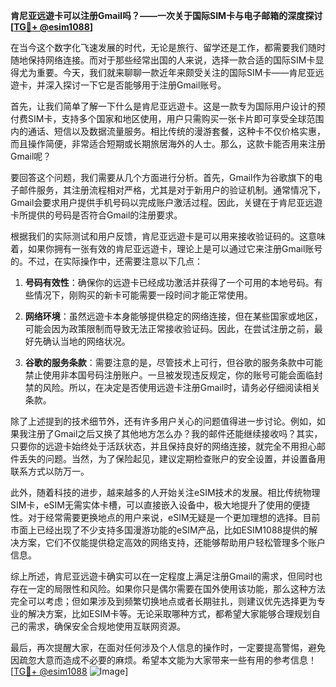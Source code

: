 **肯尼亚远遊卡可以注册Gmail吗？——一次关于国际SIM卡与电子邮箱的深度探讨[[TG💪+ @esim1088](https://t.me/s/esim1088)]**

在当今这个数字化飞速发展的时代，无论是旅行、留学还是工作，都需要我们随时随地保持网络连接。而对于那些经常出国的人来说，选择一款合适的国际SIM卡显得尤为重要。今天，我们就来聊聊一款近年来颇受关注的国际SIM卡——肯尼亚远遊卡，并深入探讨一下它是否能够用于注册Gmail账号。

首先，让我们简单了解一下什么是肯尼亚远遊卡。这是一款专为国际用户设计的预付费SIM卡，支持多个国家和地区使用，用户只需购买一张卡片即可享受全球范围内的通话、短信以及数据流量服务。相比传统的漫游套餐，这种卡不仅价格实惠，而且操作简便，非常适合短期或长期旅居海外的人士。那么，这款卡能否用来注册Gmail呢？

要回答这个问题，我们需要从几个方面进行分析。首先，Gmail作为谷歌旗下的电子邮件服务，其注册流程相对严格，尤其是对于新用户的验证机制。通常情况下，Gmail会要求用户提供手机号码以完成账户激活过程。因此，关键在于肯尼亚远遊卡所提供的号码是否符合Gmail的注册要求。

根据我们的实际测试和用户反馈，肯尼亚远遊卡是可以用来接收验证码的。这意味着，如果你拥有一张有效的肯尼亚远遊卡，理论上是可以通过它来注册Gmail账号的。不过，在实际操作中，还需要注意以下几点：

1. **号码有效性**：确保你的远遊卡已经成功激活并获得了一个可用的本地号码。有些情况下，刚购买的新卡可能需要一段时间才能正常使用。
   
2. **网络环境**：虽然远遊卡本身能够提供稳定的网络连接，但在某些国家或地区，可能会因为政策限制而导致无法正常接收验证码。因此，在尝试注册之前，最好先确认当地的网络状况。

3. **谷歌的服务条款**：需要注意的是，尽管技术上可行，但谷歌的服务条款中可能禁止使用非本国号码注册账户。一旦被发现违反规定，你的账号可能会面临封禁的风险。所以，在决定是否使用远遊卡注册Gmail时，请务必仔细阅读相关条款。

除了上述提到的技术细节外，还有许多用户关心的问题值得进一步讨论。例如，如果我注册了Gmail之后又换了其他地方怎么办？我的邮件还能继续接收吗？其实，只要你的远遊卡始终处于活跃状态，并且保持良好的网络连接，就完全不用担心邮件丢失的问题。当然，为了保险起见，建议定期检查账户的安全设置，并设置备用联系方式以防万一。

此外，随着科技的进步，越来越多的人开始关注eSIM技术的发展。相比传统物理SIM卡，eSIM无需实体卡槽，可以直接嵌入设备中，极大地提升了使用的便捷性。对于经常需要更换地点的用户来说，eSIM无疑是一个更加理想的选择。目前市面上已经出现了不少支持多国漫游功能的eSIM产品，比如ESIM1088提供的解决方案，它们不仅能提供稳定高效的网络支持，还能够帮助用户轻松管理多个账户信息。

综上所述，肯尼亚远遊卡确实可以在一定程度上满足注册Gmail的需求，但同时也存在一定的局限性和风险。如果你只是偶尔需要在国外使用该功能，那么这种方法完全可以考虑；但如果涉及到频繁切换地点或者长期驻扎，则建议优先选择更为专业的解决方案，比如ESIM卡等。无论采取哪种方式，都希望大家能够合理规划自己的需求，确保安全合规地使用互联网资源。

最后，再次提醒大家，在面对任何涉及个人信息的操作时，一定要提高警惕，避免因疏忽大意而造成不必要的麻烦。希望本文能为大家带来一些有用的参考信息！[[TG💪+ @esim1088](https://t.me/s/esim1088) ![Image](https://i.postimg.cc/4NQfJmqS/Snipaste-2025-05-13-00-14-12.png)]